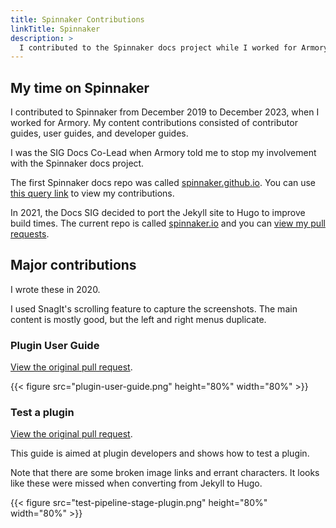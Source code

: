 ```yaml
---
title: Spinnaker Contributions
linkTitle: Spinnaker
description: >
  I contributed to the Spinnaker docs project while I worked for Armory (2019-2023). I contributed content, triaged issues, reviewed/approved pull requests, and was the Docs SIG Co-Lead.
---
```


## My time on Spinnaker

I contributed to Spinnaker from December 2019 to December 2023, when I worked for Armory. My content contributions consisted of contributor guides, user guides, and developer guides.

I was the SIG Docs Co-Lead when Armory told me to stop my involvement with the Spinnaker docs project.

The first Spinnaker docs repo was called [spinnaker.github.io](https://github.com/spinnaker/spinnaker.github.io/). You can use [this query link](
https://github.com/spinnaker/spinnaker.github.io/pulls?q=is%3Apr+is%3Aclosed+author%3Aaimeeu+) to view my contributions.

In 2021, the Docs SIG decided to port the Jekyll site to Hugo to improve build times. The current repo is called [spinnaker.io](https://github.com/spinnaker/spinnaker.io/) and you can [view my pull requests](https://github.com/spinnaker/spinnaker.io/pulls?q=is%3Aclosed+is%3Apr+author%3Aaimeeu+).

## Major contributions

I wrote these in 2020.

I used SnagIt's scrolling feature to capture the screenshots. The main content is mostly good, but the left and right menus duplicate.

### Plugin User Guide

[View the original pull request](https://github.com/spinnaker/spinnaker.github.io/pull/1724).

{{< figure src="plugin-user-guide.png" height="80%" width="80%" >}}

### Test a plugin

[View the original pull request](https://github.com/spinnaker/spinnaker.github.io/pull/1906).

This guide is aimed at plugin developers and shows how to test a plugin.

Note that there are some broken image links and errant characters. It looks like these were missed when converting from Jekyll to Hugo.

{{< figure src="test-pipeline-stage-plugin.png" height="80%" width="80%" >}}

